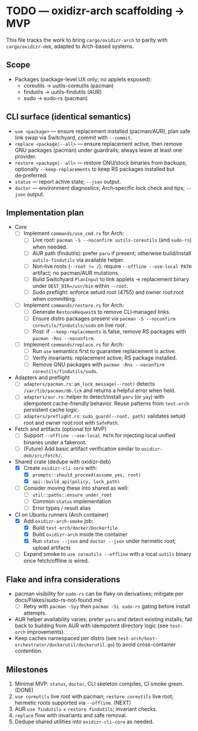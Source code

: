 # TODO — oxidizr-arch scaffolding → MVP

This file tracks the work to bring `cargo/oxidizr-arch` to parity with `cargo/oxidizr-deb`, adapted to Arch-based systems.

## Scope

- Packages (package-level UX only; no applets exposed):
  - coreutils → uutils-coreutils (pacman)
  - findutils → uutils-findutils (AUR)
  - sudo → sudo-rs (pacman)

## CLI surface (identical semantics)

- `use <package>` — ensure replacement installed (pacman/AUR), plan safe link swap via Switchyard, commit with `--commit`.
- `replace <package|--all>` — ensure replacement active, then remove GNU packages (pacman) under guardrails; always leave at least one provider.
- `restore <package|--all>` — restore GNU/stock binaries from backups; optionally `--keep-replacements` to keep RS packages installed but de‑preferred.
- `status` — report active state; `--json` output.
- `doctor` — environment diagnostics; Arch‑specific lock check and tips; `--json` output.

## Implementation plan

- Core
  - [ ] Implement `commands/use_cmd.rs` for Arch:
    - [ ] Live root: `pacman -S --noconfirm uutils-coreutils` (and `sudo-rs`) when needed.
    - [ ] AUR path (findutils): prefer `paru` if present; otherwise build/install `uutils-findutils` via available helper.
    - [ ] Non‑live roots (`--root != /`): require `--offline --use-local PATH` artifact; no pacman/AUR mutations.
    - [ ] Build Switchyard `PlanInput` to link applets → replacement binary under `DEST_DIR=/usr/bin` within `--root`.
    - [ ] Sudo preflight: enforce setuid root (4755) and owner root:root when committing.
  - [ ] Implement `commands/restore.rs` for Arch:
    - [ ] Generate `RestoreRequest`s to remove CLI‑managed links.
    - [ ] Ensure distro packages present via `pacman -S --noconfirm coreutils/findutils/sudo` on live root.
    - [ ] Post: if `--keep-replacements` is false, remove RS packages with `pacman -Rns --noconfirm`.
  - [ ] Implement `commands/replace.rs` for Arch:
    - [ ] Run `use` semantics first to guarantee replacement is active.
    - [ ] Verify invariants: replacement active; RS package installed.
    - [ ] Remove GNU packages with `pacman -Rns --noconfirm coreutils/findutils/sudo`.

- Adapters and preflight
  - [ ] `adapters/pacman.rs`: `pm_lock_message(--root)` detects `/var/lib/pacman/db.lck` and returns a helpful error when held.
  - [ ] `adapters/aur.rs`: helper to detect/install `paru` (or `yay`) with idempotent cache-friendly behavior. Reuse patterns from `test-orch` persistent cache logic.
  - [ ] `adapters/preflight.rs`: `sudo_guard(--root, path)` validates setuid root and owner root:root with `SafePath`.

- Fetch and artifacts (optional for MVP)
  - [ ] Support `--offline --use-local PATH` for injecting local unified binaries under a fakeroot.
  - [ ] (Future) Add basic artifact verification similar to `oxidizr-deb/src/fetch/`.

- Shared crate (dedupe with oxidizr-deb)
  - [x] Create `oxidizr-cli-core` with:
    - [x] `prompts::should_proceed(assume_yes, root)`
    - [x] `api::build_api(policy, lock_path)`
  - [ ] Consider moving these into shared as well:
    - [ ] `util::paths::ensure_under_root`
    - [ ] Common `status` implementation
    - [ ] Error types / result alias

- CI on Ubuntu runners (Arch container)
  - [x] Add `oxidizr-arch-smoke` job:
    - [x] Build `test-orch/docker/Dockerfile`
    - [x] Build `oxidizr-arch` inside the container
    - [x] Run `status --json` and `doctor --json` under hermetic root; upload artifacts
  - [ ] Expand smoke to `use coreutils --offline` with a local `uutils` binary once fetch/offline is wired.

## Flake and infra considerations

- pacman visibility for `sudo-rs` can be flaky on derivatives; mitigate per docs/Flakes/sudo-rs-not-found.md:
  - [ ] Retry with `pacman -Syy` then `pacman -Si sudo-rs` gating before install attempts.
- AUR helper availability varies; prefer `paru` and detect existing installs; fall back to building from AUR with idempotent directory logic (see `test-orch` improvements).
- Keep caches namespaced per distro (see `test-orch/host-orchestrator/dockerutil/dockerutil.go`) to avoid cross-container contention.

## Milestones

1. Minimal MVP: `status`, `doctor`, CLI skeleton compiles, CI smoke green. (DONE)
2. `use coreutils` live root with pacman; `restore coreutils` live root; hermetic roots supported via `--offline`. (NEXT)
3. AUR `use findutils` + `restore findutils`; invariant checks. 
4. `replace` flow with invariants and safe removal.
5. Dedupe shared utilities into `oxidizr-cli-core` as needed.

